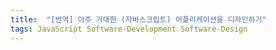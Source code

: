 ```yaml
---
title:  "[번역] 아주 거대한 (자바스크립트) 어플리케이션을 디자인하기"
tags: JavaScript Software-Development Software-Design
---
```


